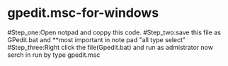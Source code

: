 # gpedit.msc-for-windows
#Step_one:Open notpad and coppy this code.
#Step_two:save this file as GPedit.bat and **most important in note pad "all type select"
#Step_three:Right click the file(Gpedit.bat) and run as admistrator
now serch in run by type gpedit.msc 
